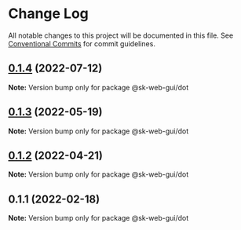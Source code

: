 # Change Log

All notable changes to this project will be documented in this file.
See [Conventional Commits](https://conventionalcommits.org) for commit guidelines.

## [0.1.4](https://github.com/Sundsvallskommun/web-shared-components/compare/@sk-web-gui/dot@0.1.3...@sk-web-gui/dot@0.1.4) (2022-07-12)

**Note:** Version bump only for package @sk-web-gui/dot





## [0.1.3](https://github.com/Sundsvallskommun/web-shared-components/compare/@sk-web-gui/dot@0.1.2...@sk-web-gui/dot@0.1.3) (2022-05-19)

**Note:** Version bump only for package @sk-web-gui/dot





## [0.1.2](https://github.com/Sundsvallskommun/web-shared-components/compare/@sk-web-gui/dot@0.1.1...@sk-web-gui/dot@0.1.2) (2022-04-21)

**Note:** Version bump only for package @sk-web-gui/dot





## 0.1.1 (2022-02-18)

**Note:** Version bump only for package @sk-web-gui/dot
